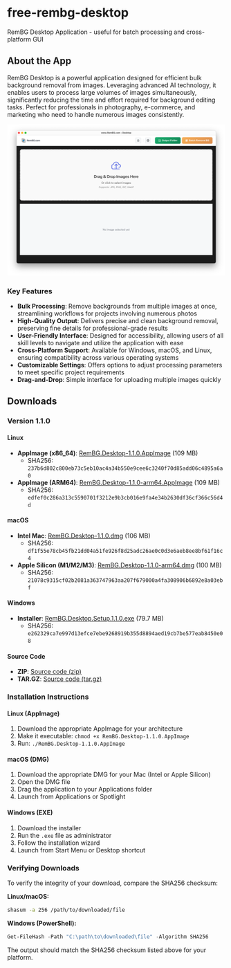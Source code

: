 # free-rembg-desktop
RemBG Desktop Application - useful for batch processing and cross-platform GUI

## About the App

RemBG Desktop is a powerful application designed for efficient bulk background removal from images. Leveraging advanced AI technology, it enables users to process large volumes of images simultaneously, significantly reducing the time and effort required for background editing tasks. Perfect for professionals in photography, e-commerce, and marketing who need to handle numerous images consistently.

![RemBG Desktop Application](images/app-home-page.png)

### Key Features
- **Bulk Processing**: Remove backgrounds from multiple images at once, streamlining workflows for projects involving numerous photos
- **High-Quality Output**: Delivers precise and clean background removal, preserving fine details for professional-grade results
- **User-Friendly Interface**: Designed for accessibility, allowing users of all skill levels to navigate and utilize the application with ease
- **Cross-Platform Support**: Available for Windows, macOS, and Linux, ensuring compatibility across various operating systems
- **Customizable Settings**: Offers options to adjust processing parameters to meet specific project requirements
- **Drag-and-Drop**: Simple interface for uploading multiple images quickly

## Downloads

### Version 1.1.0

#### Linux
- **AppImage (x86_64)**: [RemBG.Desktop-1.1.0.AppImage](https://github.com/Remove-Background-ai/free-rembg-desktop/releases/download/v1.1.0/RemBG.Desktop-1.1.0.AppImage) (109 MB)
  - SHA256: `237b6d802c800eb73c5eb10ac4a34b550e9cee6c3240f70d85add06c4895a6a0`
- **AppImage (ARM64)**: [RemBG.Desktop-1.1.0-arm64.AppImage](https://github.com/Remove-Background-ai/free-rembg-desktop/releases/download/v1.1.0/RemBG.Desktop-1.1.0-arm64.AppImage) (109 MB)
  - SHA256: `edfef0c286a313c5590701f3212e9b3cb016e9fa4e34b2630df36cf366c56d4d`

#### macOS
- **Intel Mac**: [RemBG.Desktop-1.1.0.dmg](https://github.com/Remove-Background-ai/free-rembg-desktop/releases/download/v1.1.0/RemBG.Desktop-1.1.0.dmg) (106 MB)
  - SHA256: `df1f55e78cb45fb21dd04a51fe926f8d25adc26ae0c0d3e6aeb8ee8bf61f16c4`
- **Apple Silicon (M1/M2/M3)**: [RemBG.Desktop-1.1.0-arm64.dmg](https://github.com/Remove-Background-ai/free-rembg-desktop/releases/download/v1.1.0/RemBG.Desktop-1.1.0-arm64.dmg) (100 MB)
  - SHA256: `21078c9315cf02b2081a363747963aa207f679000a4fa308906b6892e8a03ebf`

#### Windows
- **Installer**: [RemBG.Desktop.Setup.1.1.0.exe](https://github.com/Remove-Background-ai/free-rembg-desktop/releases/download/v1.1.0/RemBG.Desktop.Setup.1.1.0.exe) (79.7 MB)
  - SHA256: `e262329ca7e997d13efce7ebe9268919b355d8894aed19cb7be577eab8450e08`

#### Source Code
- **ZIP**: [Source code (zip)](https://github.com/Remove-Background-ai/free-rembg-desktop/archive/refs/tags/v1.1.0.zip)
- **TAR.GZ**: [Source code (tar.gz)](https://github.com/Remove-Background-ai/free-rembg-desktop/archive/refs/tags/v1.1.0.tar.gz)

### Installation Instructions

#### Linux (AppImage)
1. Download the appropriate AppImage for your architecture
2. Make it executable: `chmod +x RemBG.Desktop-1.1.0.AppImage`
3. Run: `./RemBG.Desktop-1.1.0.AppImage`

#### macOS (DMG)
1. Download the appropriate DMG for your Mac (Intel or Apple Silicon)
2. Open the DMG file
3. Drag the application to your Applications folder
4. Launch from Applications or Spotlight

#### Windows (EXE)
1. Download the installer
2. Run the `.exe` file as administrator
3. Follow the installation wizard
4. Launch from Start Menu or Desktop shortcut

### Verifying Downloads

To verify the integrity of your download, compare the SHA256 checksum:

**Linux/macOS:**
```bash
shasum -a 256 /path/to/downloaded/file
```

**Windows (PowerShell):**
```powershell
Get-FileHash -Path "C:\path\to\downloaded\file" -Algorithm SHA256
```

The output should match the SHA256 checksum listed above for your platform.
